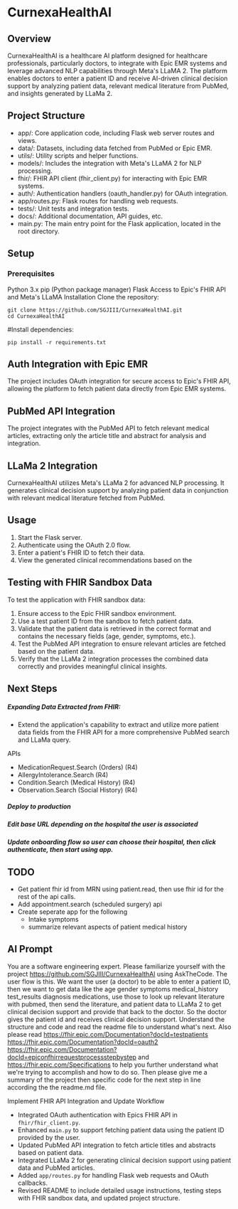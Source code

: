 # CurnexaHealthAI

## Overview

CurnexaHealthAI is a healthcare AI platform designed for healthcare professionals, particularly doctors, to integrate with Epic EMR systems and leverage advanced NLP capabilities through Meta's LLaMA 2. The platform enables doctors to enter a patient ID and receive AI-driven clinical decision support by analyzing patient data, relevant medical literature from PubMed, and insights generated by LLaMa 2.

## Project Structure

- app/: Core application code, including Flask web server routes and views.
- data/: Datasets, including data fetched from PubMed or Epic EMR.
- utils/: Utility scripts and helper functions.
- models/: Includes the integration with Meta's LLaMA 2 for NLP processing.
- fhir/: FHIR API client (fhir_client.py) for interacting with Epic EMR systems.
- auth/: Authentication handlers (oauth_handler.py) for OAuth integration.
- app/routes.py: Flask routes for handling web requests.
- tests/: Unit tests and integration tests.
- docs/: Additional documentation, API guides, etc.
- main.py: The main entry point for the Flask application, located in the root directory.

## Setup

### Prerequisites

Python 3.x
pip (Python package manager)
Flask
Access to Epic's FHIR API and Meta's LLaMA
Installation
Clone the repository:

```
git clone https://github.com/SGJIII/CurnexaHealthAI.git
cd CurnexaHealthAI
```

#Install dependencies:

```
pip install -r requirements.txt
```

## Auth Integration with Epic EMR

The project includes OAuth integration for secure access to Epic's FHIR API, allowing the platform to fetch patient data directly from Epic EMR systems.

## PubMed API Integration

The project integrates with the PubMed API to fetch relevant medical articles, extracting only the article title and abstract for analysis and integration.

## LLaMa 2 Integration

CurnexaHealthAI utilizes Meta's LLaMa 2 for advanced NLP processing. It generates clinical decision support by analyzing patient data in conjunction with relevant medical literature fetched from PubMed.

## Usage

1. Start the Flask server.
2. Authenticate using the OAuth 2.0 flow.
3. Enter a patient's FHIR ID to fetch their data.
4. View the generated clinical recommendations based on the

## Testing with FHIR Sandbox Data

To test the application with FHIR sandbox data:

1. Ensure access to the Epic FHIR sandbox environment.
2. Use a test patient ID from the sandbox to fetch patient data.
3. Validate that the patient data is retrieved in the correct format and contains the necessary fields (age, gender, symptoms, etc.).
4. Test the PubMed API integration to ensure relevant articles are fetched based on the patient data.
5. Verify that the LLaMa 2 integration processes the combined data correctly and provides meaningful clinical insights.

## Next Steps

##### Expanding Data Extracted from FHIR:

- Extend the application's capability to extract and utilize more patient data fields from the FHIR API for a more comprehensive PubMed search and LLaMa query.

APIs

- MedicationRequest.Search (Orders) (R4)
- AllergyIntolerance.Search (R4)
- Condition.Search (Medical History) (R4)
- Observation.Search (Social History) (R4)

##### Deploy to production

##### Edit base URL depending on the hospital the user is associated

##### Update onboarding flow so user can choose their hospital, then click authenticate, then start using app.

## TODO

- Get patient fhir id from MRN using patient.read, then use fhir id for the rest of the api calls.
- Add appointment.search (scheduled surgery) api
- Create seperate app for the following
  - Intake symptoms
  - summarize relevant aspects of patient medical history

## AI Prompt

You are a software engineering expert. Please familiarize yourself with the project https://github.com/SGJIII/CurnexaHealthAI using AskTheCode. The user flow is this. We want the user (a doctor) to be able to enter a patient ID, then we want to get data like the age gender symptoms medical_history test_results diagnosis medications, use those to look up relevant literature with pubmed, then send the literature, and patient data to LLaMa 2 to get clinical decision support and provide that back to the doctor. So the doctor gives the patient id and receives clinical decision support. Understand the structure and code and read the readme file to understand what's next. Also please read https://fhir.epic.com/Documentation?docId=testpatients https://fhir.epic.com/Documentation?docId=oauth2 https://fhir.epic.com/Documentation?docId=epiconfhirrequestprocessstepbystep and https://fhir.epic.com/Specifications to help you further understand what we're trying to accomplish and how to do so. Then please give me a summary of the project then specific code for the next step in line according the the readme.md file.

Implement FHIR API Integration and Update Workflow

- Integrated OAuth authentication with Epics FHIR API in `fhir/fhir_client.py`.
- Enhanced `main.py` to support fetching patient data using the patient ID provided by the user.
- Updated PubMed API integration to fetch article titles and abstracts based on patient data.
- Integrated LLaMa 2 for generating clinical decision support using patient data and PubMed articles.
- Added `app/routes.py` for handling Flask web requests and OAuth callbacks.
- Revised README to include detailed usage instructions, testing steps with FHIR sandbox data, and updated project structure.
